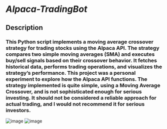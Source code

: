 #  *Alpaca-TradingBot*
##  Description



### This Python script implements a moving average crossover strategy for trading stocks using the Alpaca API. The strategy compares two simple moving averages (SMA) and executes buy/sell signals based on their crossover behavior. It fetches historical data, performs trading operations, and visualizes the strategy’s performance. This project was a personal experiment to explore how the Alpaca API functions. The strategy implemented is quite simple, using a Moving Average Crossover, and is not sophisticated enough for serious investing. It should not be considered a reliable approach for actual trading, and I would not recommend it for serious investors.

![image](https://github.com/user-attachments/assets/2e053b70-68d9-4860-894b-20e998573613)
![image](https://github.com/user-attachments/assets/5763fb21-abba-4a5f-b39a-c87a39917a12)

